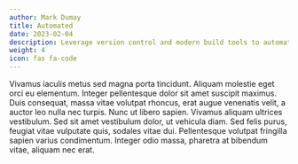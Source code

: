 ```yaml
---
author: Mark Dumay
title: Automated
date: 2023-02-04
description: Leverage version control and modern build tools to automate your builds and deployments.
weight: 4
icon: fas fa-code
---
```


Vivamus iaculis metus sed magna porta tincidunt. Aliquam molestie eget orci eu elementum. Integer pellentesque dolor sit amet suscipit maximus. Duis consequat, massa vitae volutpat rhoncus, erat augue venenatis velit, a auctor leo nulla nec turpis. Nunc ut libero sapien. Vivamus aliquam ultrices vestibulum. Sed sit amet vestibulum dolor, ut vehicula diam. Sed felis purus, feugiat vitae vulputate quis, sodales vitae dui. Pellentesque volutpat fringilla sapien varius condimentum. Integer odio massa, pharetra at bibendum vitae, aliquam nec erat.
